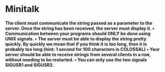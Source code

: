 <h1> Minitalk </h1>

<h4>  The client must communicate the string passed as a parameter to the server. Once
the string has been received, the server must display it.
• Communication between your programs should ONLY be done using UNIX signals.
• The server must be able to display the string pretty quickly. By quickly we mean
that if you think it is too long, then it is probably too long (hint: 1 second for 100
characters is COLOSSAL)
• Your server should be able to receive strings from several clients in a row, without
needing to be restarted.
• You can only use the two signals SIGUSR1 and SIGUSR2.</h4>
